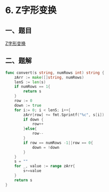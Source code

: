 # 6. Z字形变换

## 一、题目

[Z字形变换](https://leetcode-cn.com/problems/zigzag-conversion/)

## 二、题解

```go
func convert(s string, numRows int) string {
	zArr := make([]string, numRows)
	lenS := len(s)
	if numRows == 1{
		return s
	}
	row := 0
	down := true
	for i:= 0; i < lenS; i++{
		zArr[row] += fmt.Sprintf("%c", s[i])
		if down {
			row++
		}else{
			row--
		}
		if row == numRows -1||row == 0{
			down = !down
		}
	}
	s = ""
	for _, value := range zArr{
		s+=value
	}
	return s
}
```

